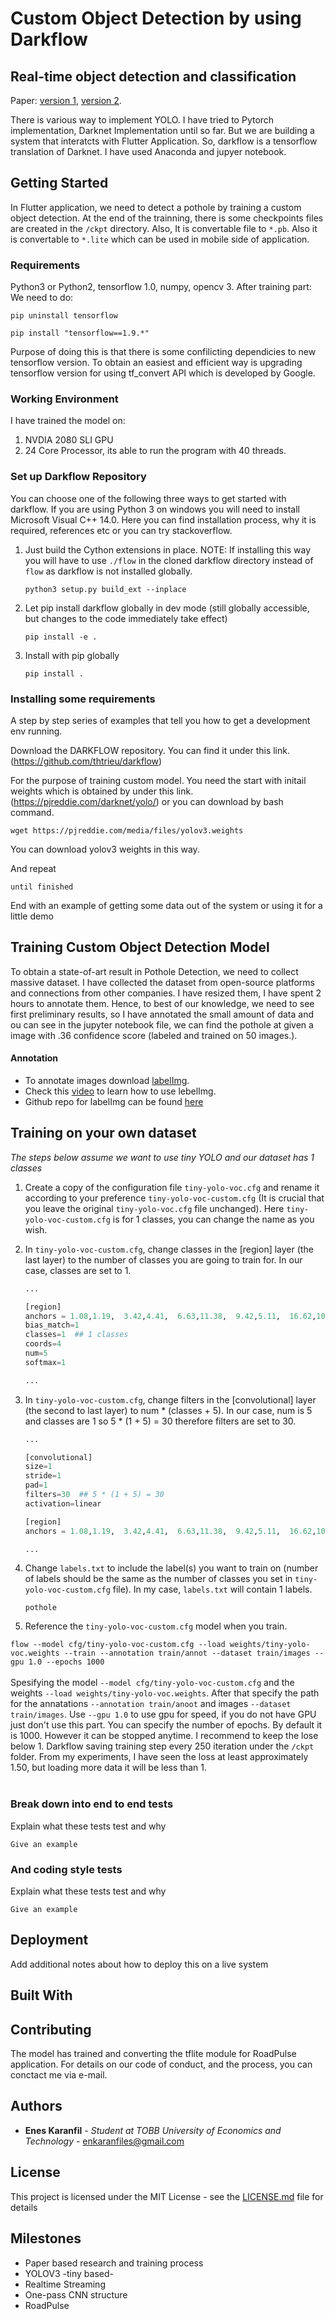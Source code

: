 # Custom Object Detection by using Darkflow

## Real-time object detection and classification
Paper: [version 1](https://arxiv.org/pdf/1506.02640.pdf), [version 2](https://arxiv.org/pdf/1612.08242.pdf).

There is various way to implement YOLO. I have tried to Pytorch implementation, Darknet Implementation
until so far. But we are building a system that interatcts with Flutter Application. So,
darkflow is a tensorflow translation of Darknet. I have used Anaconda and jupyer notebook.

## Getting Started

In Flutter application, we need to detect a pothole by training a custom object detection.
At the end of the trainning, there is some checkpoints files are created in the `/ckpt` directory.
Also, It is convertable file to `*.pb`. Also it is convertable to `*.lite` which can be used in mobile 
side of application.

### Requirements

Python3 or Python2, tensorflow 1.0, numpy, opencv 3.
After training part:
We need to do:

```
pip uninstall tensorflow
```

```
pip install "tensorflow==1.9.*"
```

Purpose of doing this is that there is some confilicting dependicies to new tensorflow version.
To obtain an easiest and efficient way is upgrading tensorflow version for using tf_convert API 
which is developed by Google.

### Working Environment

I have trained the model on:
1. NVDIA 2080 SLI GPU
2. 24 Core Processor, its able to run the program with 40 threads.

### Set up Darkflow Repository
You can choose one of the following three ways to get started with darkflow. If you are using Python 3 on windows you will need to install Microsoft Visual C++ 14.0. Here you can find installation process, why it is required, references etc or you can try stackoverflow.

1. Just build the Cython extensions in place. NOTE: If installing this way you will have to use `./flow` in the cloned darkflow directory instead of `flow` as darkflow is not installed globally.
    ```
    python3 setup.py build_ext --inplace
    ```

2. Let pip install darkflow globally in dev mode (still globally accessible, but changes to the code immediately take effect)
    ```
    pip install -e .
    ```

3. Install with pip globally
    ```
    pip install .
    ```

### Installing some requirements

A step by step series of examples that tell you how to get a development env running.

Download the DARKFLOW repository. You can find it under this link. (https://github.com/thtrieu/darkflow)

For the purpose of training custom model. You need the start with initail weights which is obtained by under this link.(https://pjreddie.com/darknet/yolo/) or you can download by bash command.

```
wget https://pjreddie.com/media/files/yolov3.weights
```
You can download yolov3 weights in this way.

And repeat

```
until finished
```

End with an example of getting some data out of the system or using it for a little demo

## Training Custom Object Detection Model

To obtain a state-of-art result in Pothole Detection, we need to collect massive dataset. I have collected the dataset from open-source platforms and connections from other companies. I have resized them, I have spent 2 hours to annotate them. Hence, to best of our knowledge, we need to see first preliminary results, so I have annotated the small amount of data and ou can see in the jupyter notebook file, we can find the pothole at given a image with .36 confidence score (labeled and trained on 50 images.).
#### Annotation
- To annotate images download [labelImg](https://tzutalin.github.io/labelImg/). 
- Check this [video](https://www.youtube.com/watch?v=p0nR2YsCY_U&feature=youtu.be) to learn how to use lebelImg.<br>
- Github repo for labelImg can be found [here](https://github.com/tzutalin/labelImg#installation)

## Training on your own dataset

*The steps below assume we want to use tiny YOLO and our dataset has 1 classes*

1. Create a copy of the configuration file `tiny-yolo-voc.cfg` and rename it according to your preference `tiny-yolo-voc-custom.cfg` (It is crucial that you leave the original `tiny-yolo-voc.cfg` file unchanged). Here `tiny-yolo-voc-custom.cfg` is for 1 classes, you can change the name as you wish.<br>

2. In `tiny-yolo-voc-custom.cfg`, change classes in the [region] layer (the last layer) to the number of classes you are going to train for. In our case, classes are set to 1.
    
    ```python
    ...

    [region]
    anchors = 1.08,1.19,  3.42,4.41,  6.63,11.38,  9.42,5.11,  16.62,10.52
    bias_match=1
    classes=1  ## 1 classes
    coords=4
    num=5
    softmax=1
    
    ...
    ```
3. In `tiny-yolo-voc-custom.cfg`, change filters in the [convolutional] layer (the second to last layer) to num * (classes + 5). In our case, num is 5 and classes are 1 so 5 * (1 + 5) = 30 therefore filters are set to 30.
    
    ```python
    ...

    [convolutional]
    size=1
    stride=1
    pad=1
    filters=30  ## 5 * (1 + 5) = 30
    activation=linear

    [region]
    anchors = 1.08,1.19,  3.42,4.41,  6.63,11.38,  9.42,5.11,  16.62,10.52
    
    ...
    ```
4. Change `labels.txt` to include the label(s) you want to train on (number of labels should be the same as the number of classes you set in `tiny-yolo-voc-custom.cfg` file). In my case, `labels.txt` will contain 1 labels.

    ```
    pothole
    ```
5. Reference the `tiny-yolo-voc-custom.cfg` model when you train.

`flow --model cfg/tiny-yolo-voc-custom.cfg --load weights/tiny-yolo-voc.weights --train --annotation train/annot --dataset train/images --gpu 1.0 --epochs 1000`
<br><br>Spesifying the model `--model cfg/tiny-yolo-voc-custom.cfg` and the weights `--load weights/tiny-yolo-voc.weights`. After that specify the path for the annatations `--annotation train/anoot` and images `--dataset train/images`. Use `--gpu 1.0` to use gpu for speed, if you do not  have GPU just don't use this part. You can specify the number of epochs. By default it is 1000. However it can be stopped anytime. I recommend to keep the lose below 1. Darkflow saving training step every 250 iteration under the `/ckpt` folder. From my experiments, I have seen the loss at least approximately 1.50, but loading more data it will be less than 1.
<br><br>

### Break down into end to end tests

Explain what these tests test and why

```
Give an example
```

### And coding style tests

Explain what these tests test and why

```
Give an example
```

## Deployment

Add additional notes about how to deploy this on a live system

## Built With


## Contributing

The model has trained and converting the tflite module for RoadPulse application. For details on our code of conduct, and the process, you can conctact me via e-mail.

## Authors

* **Enes Karanfil** - *Student at TOBB University of Economics and Technology* - enkaranfiles@gmail.com

## License

This project is licensed under the MIT License - see the [LICENSE.md](LICENSE.md) file for details

## Milestones

* Paper based research and training process
* YOLOV3 -tiny based-
* Realtime Streaming
* One-pass CNN structure
* RoadPulse
